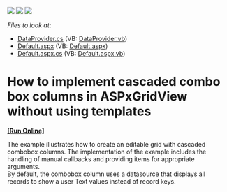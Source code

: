 <!-- default badges list -->
![](https://img.shields.io/endpoint?url=https://codecentral.devexpress.com/api/v1/VersionRange/128541031/11.2.5%2B)
[![](https://img.shields.io/badge/Open_in_DevExpress_Support_Center-FF7200?style=flat-square&logo=DevExpress&logoColor=white)](https://supportcenter.devexpress.com/ticket/details/E3689)
[![](https://img.shields.io/badge/📖_How_to_use_DevExpress_Examples-e9f6fc?style=flat-square)](https://docs.devexpress.com/GeneralInformation/403183)
<!-- default badges end -->
<!-- default file list -->
*Files to look at*:

* [DataProvider.cs](./CS/Example/App_Code/DataProvider.cs) (VB: [DataProvider.vb](./VB/Example/App_Code/DataProvider.vb))
* [Default.aspx](./CS/Example/Default.aspx) (VB: [Default.aspx](./VB/Example/Default.aspx))
* [Default.aspx.cs](./CS/Example/Default.aspx.cs) (VB: [Default.aspx.vb](./VB/Example/Default.aspx.vb))
<!-- default file list end -->
# How to implement cascaded combo box columns in ASPxGridView without using templates
<!-- run online -->
**[[Run Online]](https://codecentral.devexpress.com/128541031/)**
<!-- run online end -->


<p>The example illustrates how to create an editable grid with cascaded combobox columns. The implementation of the example includes the handling of manual callbacks and providing items for appropriate arguments.<br />
By default, the combobox column uses a datasource that displays all records to show a user Text values instead of record keys.</p>

<br/>


